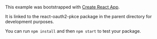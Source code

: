 This example was bootstrapped with [Create React App](https://github.com/facebook/create-react-app).

It is linked to the react-oauth2-pkce package in the parent directory for development purposes.

You can run `npm install` and then `npm start` to test your package.
